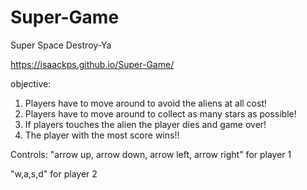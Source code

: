 # Super-Game
Super Space Destroy-Ya

https://isaackps.github.io/Super-Game/

objective:
1) Players have to move around to avoid the aliens at all cost!
2) Players have to move around to collect as many stars as possible!
3) If players touches the alien the player dies and game over!
4) The player with the most score wins!!

Controls:
"arrow up, arrow down, arrow left, arrow right" for player 1

"w,a,s,d" for player 2
